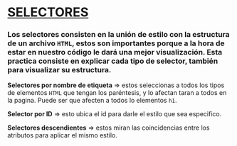 # **<u>SELECTORES</u>**

### Los selectores consisten en la unión de estilo con la estructura de un archivo `HTML`, estos son importantes porque a la hora de estar en nuestro código le dará una mejor visualización.  Esta practica consiste en explicar cada tipo de selector, también para visualizar su estructura. 

**Selectores por nombre de etiqueta** => estos seleccionas a todos los tipos de elementos `HTML` que tengan los paréntesis, y lo afectan taran a todos en la pagina. Puede ser que afecten a todos lo elementos `h1`. 

**Selector por ID** => esto ubica el id para darle el estilo que sea especifico.

**Selectores descendientes** => estos miran las coincidencias entre los atributos para aplicar el mismo estilo. 